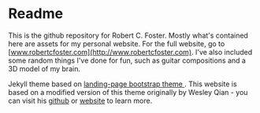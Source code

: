 # Readme

This is the github repository for Robert C. Foster. Mostly what's contained here are assets for my personal website. For the full website, go to [www.robertcfoster.com](http://www.robertcfoster.com). I've also included some random things I've done for fun, such as guitar compositions and a 3D model of my brain.

Jekyll theme based on [landing-page bootstrap theme ](http://startbootstrap.com/templates/landing-page/). This website is based on a modified version of this theme originally by Wesley Qian - you can visit his [github](https://github.com/WesleyyC/wesleyyc.github.io) or [website](https://www.wesleyq.me/) to learn more.
